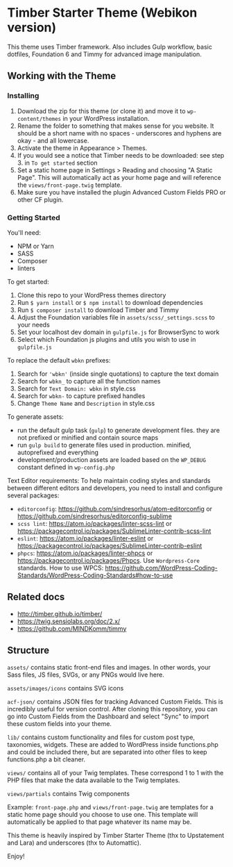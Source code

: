 # Timber Starter Theme (Webikon version)

This theme uses Timber framework.
Also includes Gulp workflow, basic dotfiles, Foundation 6 and Timmy for advanced image manipulation.


## Working with the Theme

### Installing

1. Download the zip for this theme (or clone it) and move it to `wp-content/themes` in your WordPress installation.
2. Rename the folder to something that makes sense for you website. It should be a short name with no spaces - underscores and hyphens are okay - and all lowercase.
3. Activate the theme in Appearance >  Themes.
4. If you would see a notice that Timber needs to be downloaded: see step 3. in `To get started` section
5. Set a static home page in Settings > Reading and choosing "A Static Page". This will automatically act as your home page and will reference the `views/front-page.twig` template.
6. Make sure you have installed the plugin Advanced Custom Fields PRO or other CF plugin.

### Getting Started

You'll need:

- NPM or Yarn
- SASS
- Composer
- linters

To get started:

1. Clone this repo to your WordPress themes directory
2. Run `$ yarn install` or `$ npm install` to download dependencies
2. Run `$ composer install` to download Timber and Timmy
3. Adjust the Foundation variables file in `assets/scss/_settings.scss` to your needs
4. Set your localhost dev domain in `gulpfile.js` for BrowserSync to work
5. Select which Foundation js plugins and utils you wish to use in `gulpfile.js`

To replace the default `wbkn` prefixes:

1. Search for `'wbkn'` (inside single quotations) to capture the text domain
2. Search for `wbkn_` to capture all the function names
3. Search for `Text Domain: wbkn` in style.css
4. Search for `wbkn-` to capture prefixed handles
6. Change `Theme Name` and `Description` in style.css

To generate assets:

- run the default gulp task (`gulp`) to generate development files. they are not prefixed or minified and contain source maps
- run `gulp build` to generate files used in production. minified, autoprefixed and everything
- development/production assets are loaded based on the `WP_DEBUG` constant defined in `wp-config.php`

Text Editor requirements:
To help maintain coding styles and standards between different editors and developers, you need to
install and configure several packages:

- `editorconfig`: https://github.com/sindresorhus/atom-editorconfig or https://github.com/sindresorhus/editorconfig-sublime
- `scss lint`: https://atom.io/packages/linter-scss-lint or https://packagecontrol.io/packages/SublimeLinter-contrib-scss-lint
- `eslint`: https://atom.io/packages/linter-eslint or https://packagecontrol.io/packages/SublimeLinter-contrib-eslint
- `phpcs`: https://atom.io/packages/linter-phpcs or https://packagecontrol.io/packages/Phpcs. Use `Wordpress-Core` standards. How to use WPCS: https://github.com/WordPress-Coding-Standards/WordPress-Coding-Standards#how-to-use


## Related docs
- http://timber.github.io/timber/
- https://twig.sensiolabs.org/doc/2.x/
- https://github.com/MINDKomm/timmy


## Structure

`assets/` contains static front-end files and images. In other words, your Sass files, JS files, SVGs, or any PNGs would live here.

`assets/images/icons` contains SVG icons

`acf-json/` contains JSON files for tracking Advanced Custom Fields. This is incredibly useful for version control. After cloning this repository, you can go into Custom Fields from the Dashboard and select "Sync" to import these custom fields into your theme.

`lib/` contains custom functionality and files for custom post type, taxonomies, widgets. These are added to WordPress inside functions.php and could be included there, but are separated into other files to keep functions.php a bit cleaner.

`views/` contains all of your Twig templates. These correspond 1 to 1 with the PHP files that make the data available to the Twig templates.

`views/partials` contains Twig components

Example:
`front-page.php` and `views/front-page.twig` are templates for a static home page should you choose to use one. This template will automatically be applied to that page whatever its name may be.


This theme is heavily inspired by Timber Starter Theme (thx to Upstatement and Lara) and underscores (thx to Automattic).

Enjoy!
